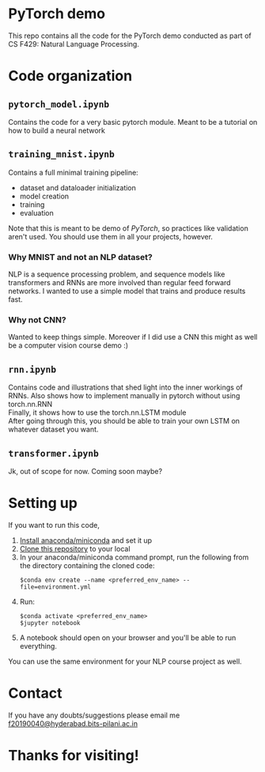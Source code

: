 # PyTorch demo
This repo contains all the code for the PyTorch demo conducted as part of CS F429: Natural Language Processing.

# Code organization
## `pytorch_model.ipynb`
Contains the code for a very basic pytorch module. Meant to be a tutorial on how to build a neural network

## `training_mnist.ipynb`
Contains a full minimal training pipeline:
- dataset and dataloader initialization
- model creation
- training
- evaluation
<!-- -->
Note that this is meant to be demo of *PyTorch*, so practices like validation aren't used. You should use them in all your projects, however.
### Why MNIST and not an NLP dataset?
NLP is a sequence processing problem, and sequence models like transformers and RNNs are more involved than regular feed forward networks. I wanted to use a simple model that trains and produce results fast.
### Why not CNN?
Wanted to keep things simple. Moreover if I did use a CNN this might as well be a computer vision course demo :)

## `rnn.ipynb`
Contains code and illustrations that shed light into the inner workings of RNNs. Also shows how to implement manually in pytorch without using torch.nn.RNN\
Finally, it shows how to use the torch.nn.LSTM module\
After going through this, you should be able to train your own LSTM on whatever dataset you want.

## `transformer.ipynb`
Jk, out of scope for now. Coming soon maybe?

# Setting up
If you want to run this code,
1. [Install anaconda/miniconda](https://docs.anaconda.com/anaconda/install/index.html) and set it up
2. [Clone this repository](https://docs.github.com/en/repositories/creating-and-managing-repositories/cloning-a-repository) to your local
3. In your anaconda/miniconda command prompt, run the following from the directory containing the cloned code:
    ```
    $conda env create --name <preferred_env_name> --file=environment.yml
    ```
4. Run:
    ```
    $conda activate <preferred_env_name>
    $jupyter notebook
    ``` 
5. A notebook should open on your browser and you'll be able to run everything.

You can use the same environment for your NLP course project as well.

# Contact
If you have any doubts/suggestions please email me f20190040@hyderabad.bits-pilani.ac.in

# Thanks for visiting!